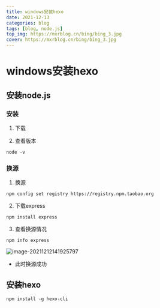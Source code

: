 ```yaml
---
title: windows安装hexo
date: 2021-12-13 
categories: blog
tags: [blog, node.js]
top_img: https://mxrblog.cn/bing/bing_3.jpg
cover: https://mxrblog.cn/bing/bing_3.jpg
---
```




# windows安装hexo

## 安装node.js

### 安装

1. 下载

2. 查看版本

```
node -v
```

### 换源

1. 换源

```
npm config set registry https://registry.npm.taobao.org
```

2. 下载express

```
npm install express
```

3. 查看换源情况

```
npm info express
```

![image-20211212141925797](https://mxrblog.cn/main/image-20211212141925797.png)

- 此时换源成功



## 安装hexo

```
npm install -g hexo-cli
```

